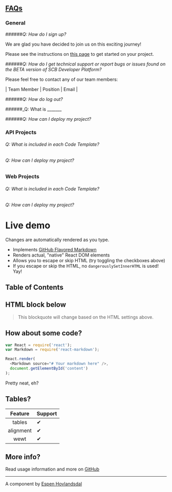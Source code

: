 ## <ins> FAQs </ins>

### General

######_Q: How do I sign up?_

We are glad you have decided to join us on this exciting journey! 

Please see the instructions on [this page](www.google.com) to get started on your project.

######_Q: How do I get technical support or report bugs or issues found on the BETA version of SCB Developer Platform?_

Please feel free to contact any of our team members:

| Team Member | Position | Email |

######_Q: How do log out?_

######_Q: What is _______

######_Q: How can I deploy my project?_


### API Projects

###### _Q: What is included in each Code Template?_

###### _Q: How can I deploy my project?_


### Web Projects

###### _Q: What is included in each Code Template?_

###### _Q: How can I deploy my project?_



# Live demo

Changes are automatically rendered as you type.

* Implements [GitHub Flavored Markdown](https://github.github.com/gfm/)
* Renders actual, "native" React DOM elements
* Allows you to escape or skip HTML (try toggling the checkboxes above)
* If you escape or skip the HTML, no `dangerouslySetInnerHTML` is used! Yay!

## Table of Contents

## HTML block below

<blockquote>
  This blockquote will change based on the HTML settings above.
</blockquote>

## How about some code?

```js
var React = require('react');
var Markdown = require('react-markdown');

React.render(
  <Markdown source="# Your markdown here" />,
  document.getElementById('content')
);
```

Pretty neat, eh?

## Tables?

| Feature   | Support |
| :-------: | ------- |
| tables    | ✔ |
| alignment | ✔ |
| wewt      | ✔ |

## More info?

Read usage information and more on [GitHub](https://github.com/remarkjs/react-markdown)

---------------

A component by [Espen Hovlandsdal](https://espen.codes/)
